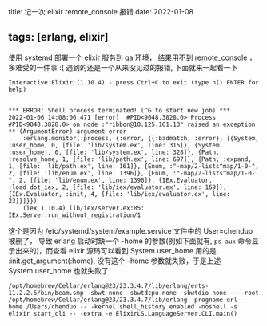 title:  记一次 elixir remote_console 报错
date: 2022-01-08

tags: [erlang, elixir]
---

使用 systemd 部署一个 elixir 服务到 qa 环境， 结果用不到 remote_console ，多难受的一件事 :(
遇到的还是一个从来没见过的报错, 下面就来一起看一下

<!--more-->

```
Interactive Elixir (1.10.4) - press Ctrl+C to exit (type h() ENTER for help)


*** ERROR: Shell process terminated! (^G to start new job) ***
2022-01-06 14:08:06.471 [error]  #PID<9048.3828.0> Process #PID<9048.3828.0> on node :"ribbon@10.125.161.13" raised an exception
** (ArgumentError) argument error
    :erlang.monitor(:process, {:error, {{:badmatch, :error}, [{System, :user_home, 0, [file: 'lib/system.ex', line: 315]}, {System, :user_home!, 0, [file: 'lib/system.ex', line: 328]}, {Path, :resolve_home, 1, [file: 'lib/path.ex', line: 697]}, {Path, :expand, 1, [file: 'lib/path.ex', line: 161]}, {Enum, :"-map/2-lists^map/1-0-", 2, [file: 'lib/enum.ex', line: 1396]}, {Enum, :"-map/2-lists^map/1-0-", 2, [file: 'lib/enum.ex', line: 1396]}, {IEx.Evaluator, :load_dot_iex, 2, [file: 'lib/iex/evaluator.ex', line: 169]}, {IEx.Evaluator, :init, 4, [file: 'lib/iex/evaluator.ex', line: 23]}]}})
    (iex 1.10.4) lib/iex/server.ex:85: IEx.Server.run_without_registration/1
```

这个是因为 /etc/systemd/system/example.service 文件中的 User=chenduo 被删了， 导致 erlang 启动时缺一个 -home 的参数(例如下面就有, `ps aux` 命令显示出来的)，而查看 elixir 源码可以看到 System.user_home 用的是 :init.get_argument(:home), 没有这个 -home 参数就失败，于是上述 System.user_home 也就失败了
```
/opt/homebrew/Cellar/erlang@23/23.3.4.7/lib/erlang/erts-11.2.2.6/bin/beam.smp -sbwt none -sbwtdcpu none -sbwtdio none -- -root /opt/homebrew/Cellar/erlang@23/23.3.4.7/lib/erlang -progname erl -- -home /Users/chenduo -- -kernel shell_history enabled -noshell -s elixir start_cli -- -extra -e ElixirLS.LanguageServer.CLI.main()
```
